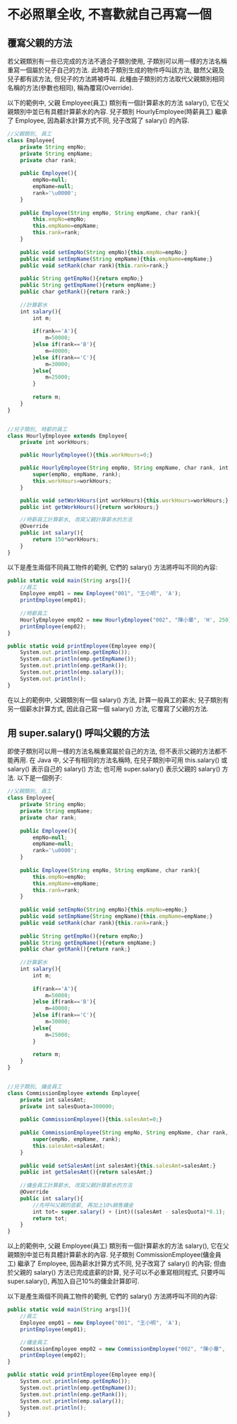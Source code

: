 # 不必照單全收, 不喜歡就自己再寫一個


## 覆寫父親的方法
若父親類別有一些已完成的方法不適合子類別使用, 子類別可以用一樣的方法名稱重寫一個屬於兒子自己的方法.
此時若子類別生成的物件呼叫該方法, 雖然父親及兒子都有該方法, 但兒子的方法將被呼叫.
此種由子類別的方法取代父親類別相同名稱的方法(參數也相同), 稱為覆寫(Override). 

以下的範例中, 父親 Employee(員工) 類別有一個計算薪水的方法 salary(), 它在父親類別中並已有具體計算薪水的內容.
兒子類別 HourlyEmployee(時薪員工) 繼承了 Employee, 因為薪水計算方式不同, 兒子改寫了 salary() 的內容.
 
```javascript
//父親類別, 員工
class Employee{
    private String empNo;
    private String empName;
    private char rank;
	
    public Employee(){
        empNo=null;
        empName=null;
        rank='\u0000';
    }
	
    public Employee(String empNo, String empName, char rank){
        this.empNo=empNo;
        this.empName=empName;
        this.rank=rank;
    }
		
    public void setEmpNo(String empNo){this.empNo=empNo;}
    public void setEmpName(String empName){this.empName=empName;}
    public void setRank(char rank){this.rank=rank;}
	
    public String getEmpNo(){return empNo;}
    public String getEmpName(){return empName;}
    public char getRank(){return rank;}
	
    //計算薪水
    int salary(){
        int m;
		
        if(rank=='A'){	
            m=50000;
        }else if(rank=='B'){
            m=40000;
        }else if(rank=='C'){
            m=30000;
        }else{
            m=25000;
        }	
		
        return m;
    }
}


//兒子類別, 時薪的員工
class HourlyEmployee extends Employee{
    private int workHours;

    public HourlyEmployee(){this.workHours=0;}

    public HourlyEmployee(String empNo, String empName, char rank, int workHours){
        super(empNo, empName, rank);
        this.workHours=workHours;
    }

    public void setWorkHours(int workHours){this.workHours=workHours;}
    public int getWorkHours(){return workHours;}

    //時薪員工計算薪水, 改寫父親計算薪水的方法
    @Override
    public int salary(){
        return 150*workHours;
    }
}
```

以下是產生兩個不同員工物件的範例, 它們的 salary() 方法將呼叫不同的內容:

```javascript
public static void main(String args[]){
    //員工
    Employee emp01 = new Employee("001", "王小明", 'A');
    printEmployee(emp01);
			
    //時薪員工
    HourlyEmployee emp02 = new HourlyEmployee("002", "陳小華", 'H', 250);
    printEmployee(emp02);
}	

public static void printEmployee(Employee emp){
    System.out.println(emp.getEmpNo());  
    System.out.println(emp.getEmpName());  
    System.out.println(emp.getRank()); 
    System.out.println(emp.salary());	
    System.out.println();
}	
```

在以上的範例中, 父親類別有一個 salary() 方法, 計算一般員工的薪水; 兒子類別有另一個薪水計算方式, 
因此自己寫一個 salary() 方法, 它覆寫了父親的方法.



## 用 super.salary() 呼叫父親的方法
即使子類別可以用一樣的方法名稱重寫屬於自己的方法, 但不表示父親的方法都不能再用.
在 Java 中, 父子有相同的方法名稱時, 在兒子類別中可用 this.salary() 或 salary() 表示自己的 salary() 方法;
也可用 super.salary() 表示父親的 salary() 方法. 以下是一個例子:
 
```javascript
//父親類別, 員工
class Employee{
    private String empNo;
    private String empName;
    private char rank;
	
    public Employee(){
        empNo=null;
        empName=null;
        rank='\u0000';
    }
	
    public Employee(String empNo, String empName, char rank){
        this.empNo=empNo;
        this.empName=empName;
        this.rank=rank;
    }
		
    public void setEmpNo(String empNo){this.empNo=empNo;}
    public void setEmpName(String empName){this.empName=empName;}
    public void setRank(char rank){this.rank=rank;}
	
    public String getEmpNo(){return empNo;}
    public String getEmpName(){return empName;}
    public char getRank(){return rank;}
	
    //計算薪水
    int salary(){
        int m;
		
        if(rank=='A'){	
            m=50000;
        }else if(rank=='B'){
            m=40000;
        }else if(rank=='C'){
            m=30000;
        }else{
            m=25000;
        }	
		
        return m;
    }
}


//兒子類別, 傭金員工
class CommissionEmployee extends Employee{
    private int salesAmt;
    private int salesQuota=300000;  
	
    public CommissionEmployee(){this.salesAmt=0;}
	
    public CommissionEmployee(String empNo, String empName, char rank, int salesAmt){
        super(empNo, empName, rank);
        this.salesAmt=salesAmt;
    }
	
    public void setSalesAmt(int salesAmt){this.salesAmt=salesAmt;}
    public int getSalesAmt(){return salesAmt;}
	
    //傭金員工計算薪水, 改寫父親計算薪水的方法
    @Override
    public int salary(){
        //先呼叫父親的底薪, 再加上10%銷售傭金
    	int tot= super.salary() + (int)((salesAmt - salesQuota)*0.1);  
    	return tot;
    }
}
```
以上的範例中, 父親 Employee(員工) 類別有一個計算薪水的方法 salary(), 它在父親類別中並已有具體計算薪水的內容.
兒子類別 CommissionEmployee(傭金員工) 繼承了 Employee, 因為薪水計算方式不同, 兒子改寫了 salary() 的內容; 
但由於父親的 salary() 方法已完成底薪的計算, 兒子可以不必重寫相同程式, 只要呼叫 super.salary(), 
再加入自己10%的傭金計算即可.

<p>
以下是產生兩個不同員工物件的範例, 它們的 salary() 方法將呼叫不同的內容:

```javascript
public static void main(String args[]){
    //員工
    Employee emp01 = new Employee("001", "王小明", 'A');
    printEmployee(emp01);

    //傭金員工
    CommissionEmployee emp02 = new CommissionEmployee("002", "陳小華", 'C', 450000);
    printEmployee(emp02);
}	

public static void printEmployee(Employee emp){
    System.out.println(emp.getEmpNo());  
    System.out.println(emp.getEmpName());  
    System.out.println(emp.getRank()); 
    System.out.println(emp.salary());	
    System.out.println();
}
```
